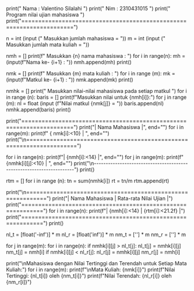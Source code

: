 print(" Nama : Valentino Silalahi ")
print(" Nim  : 2310431015 ")
print(" Program nilai ujian mahasiswa ")
print("=====================================================================")

n = int (input (" Masukkan jumlah mahasiswa   =  "))
m = int (input (" Masukkan jumlah mata kuliah =  "))

nmh = []
print(f" Masukkan {n} nama mahasiswa : ")
for i in range(n):
    mh = (input(f"Nama ke- {i+1} : "))
    nmh.append(mh)
print()

nmk = []
print(f" Masukkan {m} mata kuliah : ")
for i in range (m):
    mk = (input(f"Matkul ke- {i+1} : "))
    nmk.append(mk)
print()

nmhk = []
print(" Masukkan nilai-nilai mahasiswa pada setiap matkul ")
for i in range (n):
    baris = []
    print(f"Masukkan nilai untuk {nmh[i]}:")
    for j in range (m):
        nl = float (input (f"Nilai matkul {nmk[j]} = "))
        baris.append(nl)
    nmhk.append(baris)
print()

print("=====================================================================")
print("| Nama Mahasiswa |", end="")
for i in range(m):
    print(f" { nmk[i]:<10} | ", end="")
print("\n=====================================================================")

for i in range(n):
    print(f"| {nmh[i]:<14} |", end="")
    for j in range(m):
        print(f" {nmhk[i][j]:<10} | ", end="")
    print("\n---------------------------------------------------------------------")
print()

rtm = []
for i in range (n):
    tn = sum(nmhk[i])
    rt = tn/m
    rtm.append(rt)

print("\n============================================================")
print("| Nama Mahasiswa | Rata-rata Nilai Ujian |")
print("============================================================")
for i in range(n):
    print(f"| {nmh[i]:<14} | {rtm[i]:<21.2f} |")
print("============================================================")
print()

nl_t = [float('-inf')] * m
nl_r = [float('inf')] * m
nm_t = [''] * m
nm_r = [''] * m

for j in range(m):
    for i in range(n):
        if nmhk[i][j] > nl_t[j]:
            nl_t[j] = nmhk[i][j]
            nm_t[j] = nmh[i]
        if nmhk[i][j] < nl_r[j]:
            nl_r[j] = nmhk[i][j]
            nm_r[j] = nmh[i]

print("\nMahasiswa dengan Nilai Tertinggi dan Terendah untuk Setiap Mata Kuliah:")
for i in range(m):
    print(f"\nMata Kuliah: {nmk[i]}")
    print(f"Nilai Tertinggi: {nl_t[i]} oleh {nm_t[i]}")
    print(f"Nilai Terendah: {nl_r[i]} oleh {nm_r[i]}")
